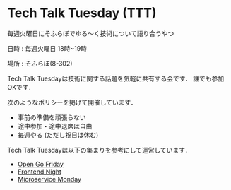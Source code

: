 # Tech Talk Tuesday (TTT)
毎週火曜日にそふらぼでゆる〜く技術について語り合うやつ


日時 : 毎週火曜日 18時~19時

場所 : そふらぼ(8-302)


Tech Talk Tuesdayは技術に関する話題を気軽に共有する会です．
誰でも参加OKです．

次のようなポリシーを掲げて開催しています．
- 事前の準備を頑張らない
- 途中参加・途中退席は自由
- 毎週やる (ただし祝日は休む)

Tech Talk Tuesdayは以下の集まりを参考にして運営しています．
- [Open Go Friday](https://mercari.connpass.com/event/83766/)
- [Frontend Night](https://github.com/wantedly/frontend_night)
- [Microservice Monday](https://github.com/wantedly/microservices_monday)
